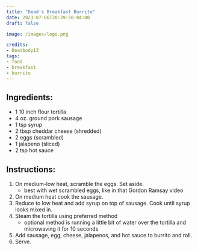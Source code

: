 ```yaml
---
title: "Dead's Breakfast Burrito"
date: 2023-07-06T20:39:50-04:00
draft: false

image: /images/logo.png

credits:
- Deadbody13
tags:
- food
- breakfast
- burrito
---
```


## Ingredients:
- 1 10 inch flour tortilla
- 4 oz. ground pork sausage
- 1 tsp syrup
- 2 tbsp cheddar cheese (shredded)
- 2 eggs (scrambled)
- 1 jalapeno (sliced)
- 2 tsp hot sauce

## Instructions:
1. On medium-low heat, scramble the eggs. Set aside.
    - best with wet scrambled eggs, like in that Gordon Ramsay video
1. On medium heat cook the sausage.
1. Reduce to low heat and add syrup on top of sausage. Cook until syrup looks mixed in.
1. Steam the tortilla using preferred method
    - optional method is running a little bit of water over the tortilla and microwaving it for 10 seconds
1. Add sausage, egg, cheese, jalapenos, and hot sauce to burrito and roll.
1. Serve.

